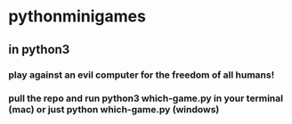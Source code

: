 # pythonminigames
## in python3

### play against an evil computer for the freedom of all humans!
### pull the repo and run python3 which-game.py in your terminal (mac) or just python which-game.py (windows)
